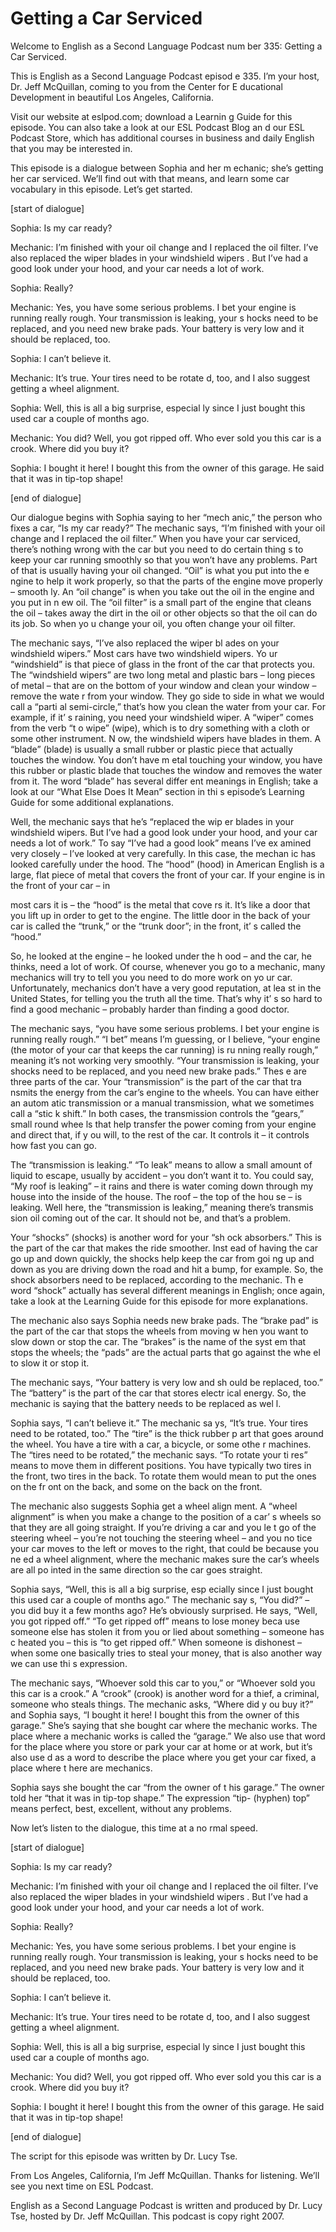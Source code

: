 # Getting a Car Serviced

Welcome to English as a Second Language Podcast num ber 335: Getting a Car Serviced. 

This is English as a Second Language Podcast episod e 335.  I’m your host, Dr. Jeff McQuillan, coming to you from the Center for E ducational Development in beautiful Los Angeles, California. 

Visit our website at eslpod.com; download a Learnin g Guide for this episode. You can also take a look at our ESL Podcast Blog an d our ESL Podcast Store, which has additional courses in business and daily English that you may be interested in. 

This episode is a dialogue between Sophia and her m echanic; she’s getting her car serviced.  We’ll find out with that means, and learn some car vocabulary in this episode.  Let’s get started. 

[start of dialogue] 

Sophia:  Is my car ready?   

Mechanic:  I’m finished with your oil change and I replaced the oil filter.  I’ve also replaced the wiper blades in your windshield wipers .  But I’ve had a good look under your hood, and your car needs a lot of work.   

Sophia:  Really?    

Mechanic:  Yes, you have some serious problems.  I bet your engine is running really rough.  Your transmission is leaking, your s hocks need to be replaced, and you need new brake pads.  Your battery is very low and it should be replaced, too. 

Sophia:  I can’t believe it. 

Mechanic:  It’s true.  Your tires need to be rotate d, too, and I also suggest getting a wheel alignment. 

Sophia:  Well, this is all a big surprise, especial ly since I just bought this used car a couple of months ago. 

Mechanic:  You did?  Well, you got ripped off.  Who ever sold you this car is a crook.  Where did you buy it? 

Sophia:  I bought it here!  I bought this from the owner of this garage.  He said that it was in tip-top shape! 

[end of dialogue] 

Our dialogue begins with Sophia saying to her “mech anic,” the person who fixes a car, “Is my car ready?”  The mechanic says, “I’m finished with your oil change and I replaced the oil filter.”  When you have your  car serviced, there’s nothing wrong with the car but you need to do certain thing s to keep your car running smoothly so that you won’t have any problems.  Part  of that is usually having your oil changed.  “Oil” is what you put into the e ngine to help it work properly, so that the parts of the engine move properly – smooth ly.  An “oil change” is when you take out the oil in the engine and you put in n ew oil.  The “oil filter” is a small part of the engine that cleans the oil – takes away  the dirt in the oil or other objects so that the oil can do its job.  So when yo u change your oil, you often change your oil filter. 

The mechanic says, “I’ve also replaced the wiper bl ades on your windshield wipers.”  Most cars have two windshield wipers.  Yo ur “windshield” is that piece of glass in the front of the car that protects you.   The “windshield wipers” are two long metal and plastic bars – long pieces of metal – that are on the bottom of your window and clean your window – remove the wate r from your window. They go side to side in what we would call a “parti al semi-circle,” that’s how you clean the water from your car.  For example, if it’ s raining, you need your windshield wiper.  A “wiper” comes from the verb “t o wipe” (wipe), which is to dry something with a cloth or some other instrument.  N ow, the windshield wipers have blades in them.  A “blade” (blade) is usually a small rubber or plastic piece that actually touches the window.  You don’t have m etal touching your window, you have this rubber or plastic blade that touches the window and removes the water from it.  The word “blade” has several differ ent meanings in English; take a look at our “What Else Does It Mean” section in thi s episode’s Learning Guide for some additional explanations. 

Well, the mechanic says that he’s “replaced the wip er blades in your windshield wipers.  But I’ve had a good look under your hood, and your car needs a lot of work.”  To say “I’ve had a good look” means I’ve ex amined very closely – I’ve looked at very carefully.  In this case, the mechan ic has looked carefully under the hood.  The “hood” (hood) in American English is  a large, flat piece of metal that covers the front of your car.  If your engine is in the front of your car – in  

most cars it is – the “hood” is the metal that cove rs it.  It’s like a door that you lift up in order to get to the engine.  The little door in the back of your car is called the “trunk,” or the “trunk door”; in the front, it’ s called the “hood.” 

So, he looked at the engine – he looked under the h ood – and the car, he thinks, need a lot of work.  Of course, whenever you go to a mechanic, many mechanics will try to tell you you need to do more work on yo ur car.  Unfortunately, mechanics don’t have a very good reputation, at lea st in the United States, for telling you the truth all the time.  That’s why it’ s so hard to find a good mechanic – probably harder than finding a good doctor. 

The mechanic says, “you have some serious problems.   I bet your engine is running really rough.”  “I bet” means I’m guessing,  or I believe, “your engine (the motor of your car that keeps the car running) is ru nning really rough,” meaning it’s not working very smoothly.  “Your transmission  is leaking, your shocks need to be replaced, and you need new brake pads.”  Thes e are three parts of the car. Your “transmission” is the part of the car that tra nsmits the energy from the car’s engine to the wheels.  You can have either an autom atic transmission or a manual transmission, what we sometimes call a “stic k shift.”  In both cases, the transmission controls the “gears,” small round whee ls that help transfer the power coming from your engine and direct that, if y ou will, to the rest of the car. It controls it – it controls how fast you can go. 

The “transmission is leaking.”  “To leak” means to allow a small amount of liquid to escape, usually by accident – you don’t want it to.  You could say, “My roof is leaking” – it rains and there is water coming down through my house into the inside of the house.  The roof – the top of the hou se – is leaking.  Well here, the “transmission is leaking,” meaning there’s transmis sion oil coming out of the car. It should not be, and that’s a problem. 

Your “shocks” (shocks) is another word for your “sh ock absorbers.”  This is the part of the car that makes the ride smoother.  Inst ead of having the car go up and down quickly, the shocks help keep the car from goi ng up and down as you are driving down the road and hit a bump, for example.  So, the shock absorbers need to be replaced, according to the mechanic.  Th e word “shock” actually has several different meanings in English; once again, take a look at the Learning Guide for this episode for more explanations. 

The mechanic also says Sophia needs new brake pads.   The “brake pad” is the part of the car that stops the wheels from moving w hen you want to slow down or stop the car.  The “brakes” is the name of the syst em that stops the wheels; the “pads” are the actual parts that go against the whe el to slow it or stop it.  

 The mechanic says, “Your battery is very low and sh ould be replaced, too.”  The “battery” is the part of the car that stores electr ical energy.  So, the mechanic is saying that the battery needs to be replaced as wel l. 

Sophia says, “I can’t believe it.”  The mechanic sa ys, “It’s true.  Your tires need to be rotated, too.”  The “tire” is the thick rubber p art that goes around the wheel. You have a tire with a car, a bicycle, or some othe r machines.  The “tires need to be rotated,” the mechanic says.  “To rotate your ti res” means to move them in different positions.  You have typically two tires in the front, two tires in the back. To rotate them would mean to put the ones on the fr ont on the back, and some on the back on the front. 

The mechanic also suggests Sophia get a wheel align ment.  A “wheel alignment” is when you make a change to the position of a car’ s wheels so that they are all going straight.  If you’re driving a car and you le t go of the steering wheel – you’re not touching the steering wheel – and you no tice your car moves to the left or moves to the right, that could be because you ne ed a wheel alignment, where the mechanic makes sure the car’s wheels are all po inted in the same direction so the car goes straight. 

Sophia says, “Well, this is all a big surprise, esp ecially since I just bought this used car a couple of months ago.”  The mechanic say s, “You did?” – you did buy it a few months ago?  He’s obviously surprised.  He  says, “Well, you got ripped off.”  “To get ripped off” means to lose money beca use someone else has stolen it from you or lied about something – someone has c heated you – this is “to get ripped off.”  When someone is dishonest – when some one basically tries to steal your money, that is also another way we can use thi s expression. 

The mechanic says, “Whoever sold this car to you,” or “Whoever sold you this car is a crook.”  A “crook” (crook) is another word  for a thief, a criminal, someone who steals things.  The mechanic asks, “Where did y ou buy it?” and Sophia says, “I bought it here!  I bought this from the owner of  this garage.”  She’s saying that she bought car where the mechanic works.  The place  where a mechanic works is called the “garage.”  We also use that word for the place where you store or park your car at home or at work, but it’s also use d as a word to describe the place where you get your car fixed, a place where t here are mechanics. 

Sophia says she bought the car “from the owner of t his garage.”  The owner told her “that it was in tip-top shape.”  The expression  “tip- (hyphen) top” means perfect, best, excellent, without any problems. 

Now let’s listen to the dialogue, this time at a no rmal speed. 

[start of dialogue] 

Sophia:  Is my car ready?   

Mechanic:  I’m finished with your oil change and I replaced the oil filter.  I’ve also replaced the wiper blades in your windshield wipers .  But I’ve had a good look under your hood, and your car needs a lot of work.   

Sophia:  Really?    

Mechanic:  Yes, you have some serious problems.  I bet your engine is running really rough.  Your transmission is leaking, your s hocks need to be replaced, and you need new brake pads.  Your battery is very low and it should be replaced, too. 

Sophia:  I can’t believe it. 

Mechanic:  It’s true.  Your tires need to be rotate d, too, and I also suggest getting a wheel alignment. 

Sophia:  Well, this is all a big surprise, especial ly since I just bought this used car a couple of months ago. 

Mechanic:  You did?  Well, you got ripped off.  Who ever sold you this car is a crook.  Where did you buy it? 

Sophia:  I bought it here!  I bought this from the owner of this garage.  He said that it was in tip-top shape! 

[end of dialogue] 

The script for this episode was written by Dr. Lucy  Tse.   

From Los Angeles, California, I’m Jeff McQuillan.  Thanks for listening.  We’ll see you next time on ESL Podcast. 

English as a Second Language Podcast is written and  produced by Dr. Lucy Tse, hosted by Dr. Jeff McQuillan.  This podcast is copy right 2007.

